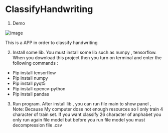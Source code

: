 # ClassifyHandwriting

1. Demo

![image](https://github.com/MaiHai999/ClassifyHandwriting/assets/87633734/a62351f4-24e0-4a61-885e-afdba5937ced)

This is a APP in order to classify handwriting 


2. Install some lib.
You must install some lib such as numpy , tensorflow. When you  download this project then you turn on terminal and enter the following commands :
- Pip install tensorflow
- Pip install numpy
- Pip install pyqt5
- Pip install opencv-python
- Pip install pandas

3. Run program.
After install lib , you can run file main to show panel , Note: Because My computer dose not enough resources so I only train 4 character of train set. If you want classify 26 character of anphabet you only run again file model but before you run file model you must decompression file .csv 
	

